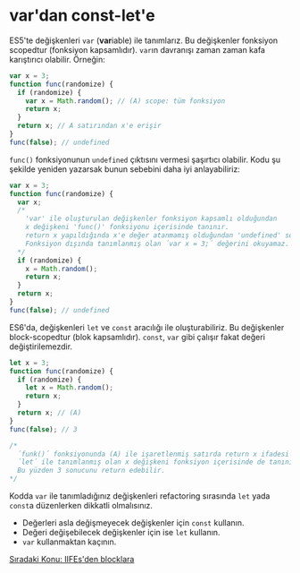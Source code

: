# var'dan const-let'e

ES5'te değişkenleri `var` (**var**iable) ile tanımlarız. Bu değişkenler fonksiyon scopedtur (fonksiyon kapsamlıdır). `var`ın davranışı zaman zaman kafa karıştırıcı olabilir. Örneğin:

```js
var x = 3;
function func(randomize) {
  if (randomize) {
    var x = Math.random(); // (A) scope: tüm fonksiyon
    return x;
  }
  return x; // A satırından x'e erişir
}
func(false); // undefined
```

`func()` fonksiyonunun `undefined` çıktısını vermesi şaşırtıcı olabilir. Kodu şu şekilde yeniden yazarsak bunun sebebini daha iyi anlayabiliriz:

```js
var x = 3;
function func(randomize) {
  var x;
  /*
    'var' ile oluşturulan değişkenler fonksiyon kapsamlı olduğundan
    x değişkeni 'func()' fonksiyonu içerisinde tanınır.
    return x yapıldığında x'e değer atanmamış olduğundan 'undefined' sonucu döner.
    Fonksiyon dışında tanımlanmış olan ´var x = 3;´ değerini okuyamaz.
  */
  if (randomize) {
    x = Math.random();
    return x;
  }
  return x;
}
func(false); // undefined
```

ES6'da, değişkenleri `let` ve `const` aracılığı ile oluşturabiliriz. Bu değişkenler block-scopedtur (blok kapsamlıdır). `const`, `var` gibi çalışır fakat değeri değiştirilemezdir.

```js
let x = 3;
function func(randomize) {
  if (randomize) {
    let x = Math.random();
    return x;
  }
  return x; // (A)
}
func(false); // 3

/*
  ´funk()´ fonksiyonunda (A) ile işaretlenmiş satırda return x ifadesi çalışır.
  ´let´ ile tanımlanmış olan x değişkeni fonksiyon içerisinde de tanınır.
  Bu yüzden 3 sonucunu return edebilir.
*/
```

Kodda `var` ile tanımladığınız değişkenleri refactoring sırasında `let` yada `const`a düzenlerken dikkatli olmalısınız.

* Değerleri asla değişmeyecek değişkenler için `const` kullanın.
* Değeri değişebilecek değişkenler için ise `let` kullanın.
* `var` kullanmaktan kaçının.

<a href="https://omergulcicek.github.io/es6/es6-temel-ozellikleri/iifes-den-blocklara">Sıradaki Konu: IIFEs'den blocklara</a>
